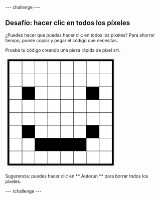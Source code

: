 \--- challenge \---

## Desafío: hacer clic en todos los píxeles

¿Puedes hacer que puedas hacer clic en todos los píxeles? Para ahorrar tiempo, puede copiar y pegar el código que necesitas.

Prueba tu código creando una pieza rápida de pixel art.

![captura de pantalla](images/pixel-art-black-example.png)

Sugerencia: puedes hacer clic en ** Autorun ** para borrar todos los píxeles.

\--- /challenge \---